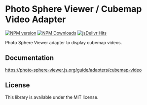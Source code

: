 # Photo Sphere Viewer / Cubemap Video Adapter

[![NPM version](https://img.shields.io/npm/v/@photo-sphere-viewer/cubemap-video-adapter?logo=npm)](https://www.npmjs.com/package/@photo-sphere-viewer/cubemap-video-adapter)
[![NPM Downloads](https://img.shields.io/npm/dm/@photo-sphere-viewer/cubemap-video-adapter?color=f86036&label=npm&logo=npm)](https://www.npmjs.com/package/@photo-sphere-viewer/cubemap-video-adapter)
[![jsDelivr Hits](https://img.shields.io/jsdelivr/npm/hm/@photo-sphere-viewer/cubemap-video-adapter?color=%23f86036&logo=jsdelivr)](https://www.jsdelivr.com/package/npm/@photo-sphere-viewer/cubemap-video-adapter)

Photo Sphere Viewer adapter to display cubemap videos.

## Documentation

https://photo-sphere-viewer.js.org/guide/adapters/cubemap-video

## License

This library is available under the MIT license.
